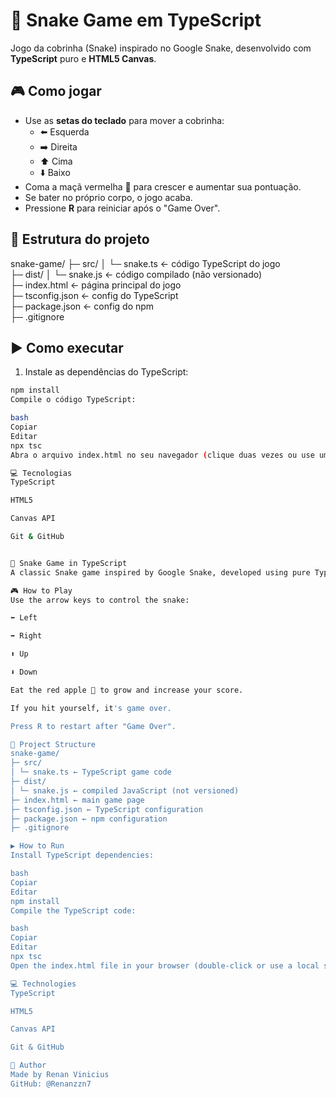 # 🐍 Snake Game em TypeScript

Jogo da cobrinha (Snake) inspirado no Google Snake, desenvolvido com **TypeScript** puro e **HTML5 Canvas**.

## 🎮 Como jogar

- Use as **setas do teclado** para mover a cobrinha:
  - ⬅️ Esquerda
  - ➡️ Direita
  - ⬆️ Cima
  - ⬇️ Baixo
- Coma a maçã vermelha 🍎 para crescer e aumentar sua pontuação.
- Se bater no próprio corpo, o jogo acaba.
- Pressione **R** para reiniciar após o "Game Over".

## 📂 Estrutura do projeto

snake-game/
├─ src/
│  └─ snake.ts         ← código TypeScript do jogo  
├─ dist/
│  └─ snake.js         ← código compilado (não versionado)  
├─ index.html          ← página principal do jogo  
├─ tsconfig.json       ← config do TypeScript  
├─ package.json        ← config do npm  
├─ .gitignore

## ▶️ Como executar

1. Instale as dependências do TypeScript:

```bash
npm install
Compile o código TypeScript:

bash
Copiar
Editar
npx tsc
Abra o arquivo index.html no seu navegador (clique duas vezes ou use uma extensão de servidor local).

💻 Tecnologias
TypeScript

HTML5

Canvas API

Git & GitHub


🐍 Snake Game in TypeScript
A classic Snake game inspired by Google Snake, developed using pure TypeScript and HTML5 Canvas.

🎮 How to Play
Use the arrow keys to control the snake:

⬅️ Left

➡️ Right

⬆️ Up

⬇️ Down

Eat the red apple 🍎 to grow and increase your score.

If you hit yourself, it's game over.

Press R to restart after "Game Over".

📂 Project Structure
snake-game/
├─ src/
│ └─ snake.ts ← TypeScript game code
├─ dist/
│ └─ snake.js ← compiled JavaScript (not versioned)
├─ index.html ← main game page
├─ tsconfig.json ← TypeScript configuration
├─ package.json ← npm configuration
├─ .gitignore

▶️ How to Run
Install TypeScript dependencies:

bash
Copiar
Editar
npm install
Compile the TypeScript code:

bash
Copiar
Editar
npx tsc
Open the index.html file in your browser (double-click or use a local server extension).

💻 Technologies
TypeScript

HTML5

Canvas API

Git & GitHub

📌 Author
Made by Renan Vinicius
GitHub: @Renanzzn7
